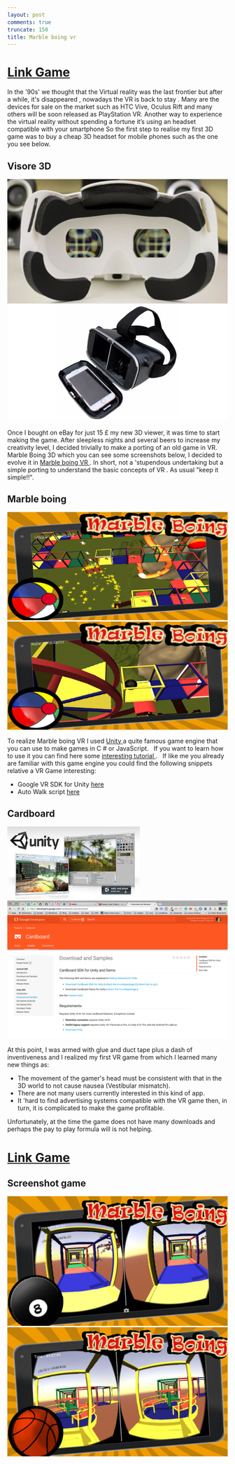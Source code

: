```yaml
---
layout: post
comments: true
truncate: 150
title: Marble boing vr
---
```


<h1><a href="https://play.google.com/store/apps/details?id=com.gem.marblevirtualvr">Link Game</a></h1>

In the '90s' we thought that the Virtual reality was the last frontier but after a while, it's disappeared , nowadays the VR is back to stay . Many are the
  devices for sale on the market such as HTC Vive, Oculus Rift and many others will be soon released as PlayStation VR.
  Another way to experience the virtual reality without spending a fortune it’s using an headset compatible with your smartphone
  So the first step to realise my first 3D game was to buy a cheap 3D headset for mobile phones such as the one you see below.

<div id="gallery">
    <h2>Visore 3D</h2>
    <div class="row">
        <article class="6u 12u$(xsmall) work-item">
            <a href="/images/marble-boing/3D_Headset.jpg" class="image fit thumb"><img src="/images/marble-boing/3D_Headset.jpg" alt="3d headset" /></a>
        </article>
            <article class="6u 12u$(xsmall) work-item">
                <a href="/images/marble-boing/3D_Headset2.jpg" class="image fit thumb"><img src="/images/marble-boing/3D_Headset2.jpg" alt="3d headset 2" /></a>
            </article>
        </div>
</div>

Once I bought on eBay for just 15 £ my new 3D viewer, it was time to start making the game. After sleepless nights and several beers to increase my creativity level,
   I decided trivially to make a porting of an old game in VR. Marble Boing 3D which you can see some screenshots below,
     I decided to evolve it in <a href="https://play.google.com/store/apps/details?id=com.gem.marblevirtualvr"> Marble boing VR </a>.
     In short, not a 'stupendous undertaking but a simple porting to understand the basic concepts of VR . As usual "keep it simple!!".

<div id="gallery">
    <h2>Marble boing</h2>
    <div class="row">
        <article class="6u 12u$(xsmall) work-item">
            <a href="/images/marble-boing/ScreenshotGame0.png" class="image fit thumb"><img src="/images/marble-boing/ScreenshotGame0.png" alt="screenshot old 1" /></a>
        </article>
        <article class="6u 12u$(xsmall) work-item">
            <a href="/images/marble-boing/ScreenshotGame1.png" class="image fit thumb"><img src="/images/marble-boing/ScreenshotGame1.png" alt="screenshot old 2 " /></a>
        </article>
    </div>
</div>

To realize Marble boing VR I used <a href="https://unity3d.com/"> Unity </a> a quite famous game engine that you can use to make games in C # or JavaScript.
  If you want to learn how to use it you can find here some <a href="https://unity3d.com/learn"> interesting tutorial </a>.
  If like me you already are familiar with this game engine you could find the following snippets relative a VR Game interesting:

* Google VR SDK for Unity <a href="https://developers.google.com/vr/unity/"> here </a>
* Auto Walk script <a href="https://github.com/JuppOtto/Google-Cardboard/blob/master/Autowalk.cs"> here </a>

<div id="gallery">
    <h2>Cardboard</h2>
    <div class="row">
        <article class="6u 12u$(xsmall) work-item">
            <a href="/images/marble-boing/unity.jpg" class="image fit thumb"><img src="/images/marble-boing/unity.jpg" alt="unity" /></a>
        </article>
        <article class="6u 12u$(xsmall) work-item">
            <a href="/images/marble-boing/cardBoard.png" class="image fit thumb"><img src="/images/marble-boing/cardBoard.png" alt="Cardboard" /></a>
        </article>
    </div>
</div>

At this point, I was armed with glue and duct tape plus a dash of inventiveness and I realized my first VR game from which I learned many new things as:

* The movement of the gamer's head must be consistent with that in the 3D world to not cause nausea (Vestibular mismatch).
* There are not many users currently interested in this kind of app.
* It 'hard to find advertising systems compatible with the VR game then, in turn, it is complicated to make the game profitable.


Unfortunately, at the time the game does not have many downloads and perhaps the pay to play formula will is not helping.

<h1><a href="https://play.google.com/store/apps/details?id=com.gem.marblevirtualvr">Link Game</a></h1>

<div id="gallery">
    <h2>Screenshot game</h2>
    <div class="row">
        <article class="6u 12u$(xsmall) work-item">
            <a href="/images/marble-boing/1024-1.png" class="image fit thumb"><img src="/images/marble-boing/1024-1.png" alt="screenshot 1" /></a>
        </article>
        <article class="6u$ 12u$(xsmall) work-item">
            <a href="/images/marble-boing/1024-2.png" class="image fit thumb"><img src="/images/marble-boing/1024-2.png"  alt="screenshot 2" /></a>
        </article>
    </div>
</div>

